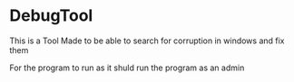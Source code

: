 # DebugTool
This is a Tool Made to be able to search for corruption in windows and fix them

For the program to run as it shuld run the program as an admin
